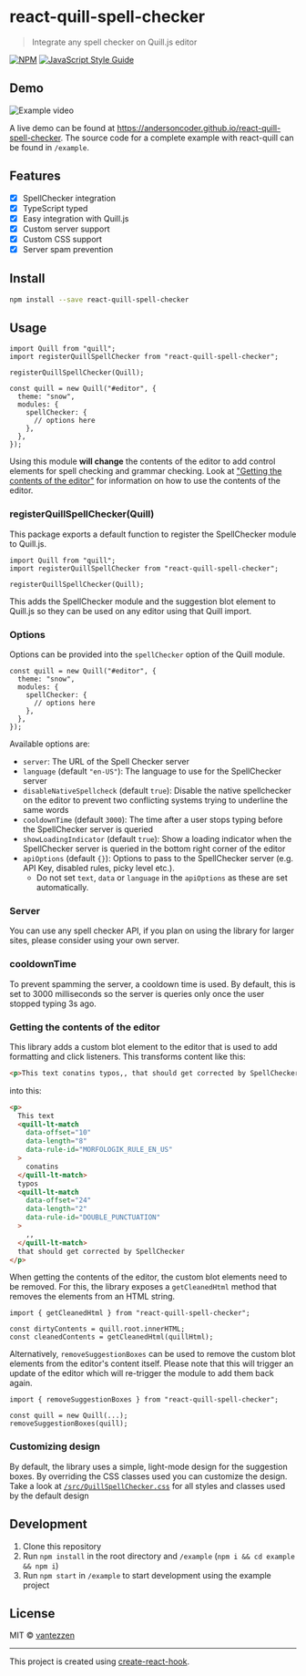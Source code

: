 # react-quill-spell-checker

> Integrate any spell checker on Quill.js editor

[![NPM](https://img.shields.io/npm/v/react-quill-spell-checker.svg)](https://www.npmjs.com/package/react-quill-spell-checker) [![JavaScript Style Guide](https://img.shields.io/badge/code_style-standard-brightgreen.svg)](https://standardjs.com)

## Demo

![Example video](https://raw.githubusercontent.com/andersoncoder/react-quill-spell-checker/master/assets/quill-lt-example.gif)

A live demo can be found at <https://andersoncoder.github.io/react-quill-spell-checker>. The source code for a complete example with react-quill can be found in `/example`.

## Features

- [x] SpellChecker integration
- [x] TypeScript typed
- [x] Easy integration with Quill.js
- [x] Custom server support
- [x] Custom CSS support
- [x] Server spam prevention

## Install

```bash
npm install --save react-quill-spell-checker
```

## Usage

```tsx
import Quill from "quill";
import registerQuillSpellChecker from "react-quill-spell-checker";

registerQuillSpellChecker(Quill);

const quill = new Quill("#editor", {
  theme: "snow",
  modules: {
    spellChecker: {
      // options here
    },
  },
});
```

Using this module **will change** the contents of the editor to add control elements for spell checking and grammar checking. Look at ["Getting the contents of the editor"](#getting-the-contents-of-the-editor) for information on how to use the contents of the editor.

### registerQuillSpellChecker(Quill)

This package exports a default function to register the SpellChecker module to Quill.js.

```tsx
import Quill from "quill";
import registerQuillSpellChecker from "react-quill-spell-checker";

registerQuillSpellChecker(Quill);
```

This adds the SpellChecker module and the suggestion blot element to Quill.js so they can be used on any editor using that Quill import.

### Options

Options can be provided into the `spellChecker` option of the Quill module.

```tsx
const quill = new Quill("#editor", {
  theme: "snow",
  modules: {
    spellChecker: {
      // options here
    },
  },
});
```

Available options are:

- `server`: The URL of the Spell Checker server
- `language` (default `"en-US"`): The language to use for the SpellChecker server
- `disableNativeSpellcheck` (default `true`): Disable the native spellchecker on the editor to prevent two conflicting systems trying to underline the same words
- `cooldownTime` (default `3000`): The time after a user stops typing before the SpellChecker server is queried
- `showLoadingIndicator` (default `true`): Show a loading indicator when the SpellChecker server is queried in the bottom right corner of the editor
- `apiOptions` (default `{}`): Options to pass to the SpellChecker server (e.g. API Key, disabled rules, picky level etc.).
  - Do not set `text`, `data` or `language` in the `apiOptions` as these are set automatically.

### Server

You can use any spell checker API, if you plan on using the library for larger sites, please consider using your own server.

### cooldownTime

To prevent spamming the server, a cooldown time is used. By default, this is set to 3000 milliseconds so the server is queries only once the user stopped typing 3s ago.

### Getting the contents of the editor

This library adds a custom blot element to the editor that is used to add formatting and click listeners.
This transforms content like this:

```html
<p>This text conatins typos,, that should get corrected by SpellChecker</p>
```

into this:

```html
<p>
  This text
  <quill-lt-match
    data-offset="10"
    data-length="8"
    data-rule-id="MORFOLOGIK_RULE_EN_US"
  >
    conatins
  </quill-lt-match>
  typos
  <quill-lt-match
    data-offset="24"
    data-length="2"
    data-rule-id="DOUBLE_PUNCTUATION"
  >
    ,,
  </quill-lt-match>
  that should get corrected by SpellChecker
</p>
```

When getting the contents of the editor, the custom blot elements need to be removed. For this, the library exposes a `getCleanedHtml` method that removes the elements from an HTML string.

```tsx
import { getCleanedHtml } from "react-quill-spell-checker";

const dirtyContents = quill.root.innerHTML;
const cleanedContents = getCleanedHtml(quillHtml);
```

Alternatively, `removeSuggestionBoxes` can be used to remove the custom blot elements from the editor's content itself. Please note that this will trigger an update of the editor which will re-trigger the module to add them back again.

```tsx
import { removeSuggestionBoxes } from "react-quill-spell-checker";

const quill = new Quill(...);
removeSuggestionBoxes(quill);
```

### Customizing design

By default, the library uses a simple, light-mode design for the suggestion boxes. By overriding the CSS classes used you can customize the design. Take a look at [`/src/QuillSpellChecker.css`](https://github.com/andersoncoder/react-quill-spell-checker/blob/master/src/QuillSpellChecker.css) for all styles and classes used by the default design

## Development

1. Clone this repository
2. Run `npm install` in the root directory and `/example` (`npm i && cd example && npm i`)
3. Run `npm start` in `/example` to start development using the example project

## License

MIT © [vantezzen](https://github.com/vantezzen)

---

This project is created using [create-react-hook](https://github.com/hermanya/create-react-hook).
